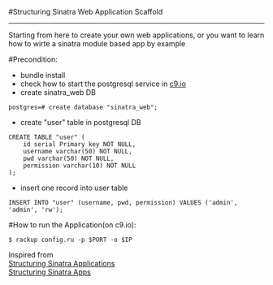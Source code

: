 #Structuring Sinatra Web Application Scaffold
  
-----------------
Starting from here to create your own web applications, or you want to learn how to wirte a sinatra module based app by example  

#Precondition:  
* bundle install  
* check how to start the postgresql service in [c9.io](https://docs.c9.io/setting_up_postgresql.html)  
* create sinatra_web DB  
```
postgres=# create database "sinatra_web";
```
  
* create "user" table in postgresql DB  
```
CREATE TABLE "user" (
	id serial Primary key NOT NULL,
	username varchar(50) NOT NULL,
	pwd varchar(50) NOT NULL,
	permission varchar(10) NOT NULL
);
```
  
* insert one record into user table  
```
INSERT INTO "user" (username, pwd, permission) VALUES ('admin', 'admin', 'rw');
```
  
#How to run the Application(on c9.io):  
```
$ rackup config.ru -p $PORT -o $IP  
```
  
Inspired from  
[Structuring Sinatra Applications](http://blog.sourcing.io/structuring-sinatra)  
[Structuring Sinatra Apps](http://graybike.co/2014/09/27/structuring-sinatra-apps-part-1/)  